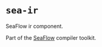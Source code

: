 # `sea-ir`

SeaFlow ir component.

Part of the [SeaFlow](https://github.com/caydenlund/seaflow) compiler toolkit.
